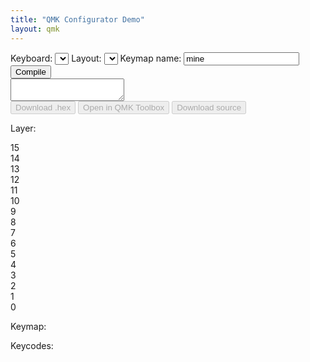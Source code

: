 ```yaml
---
title: "QMK Configurator Demo"
layout: qmk
---
```


<select id="template" style="display:none;">
    <option id="templateOption"></option>
</select>
<div id="controller">
  <div id="controller-top">
    <label>Keyboard: <select id="keyboard" onChange=" setSelectWidth(this);"></select></label> 
    <label>Layout: <select id="layout" onChange=" setSelectWidth(this);"></select></label>
    <label id="keymap-name-label">Keymap name: <input id="keymap-name" type="text" value="mine" /></label>
    <button id="compile">Compile</button>
  </div><textarea id="status" readonly></textarea><div id="controller-bottom">
    <button id="hex" disabled>Download .hex</button>
    <button id="toolbox" disabled>Open in QMK Toolbox</button>
    <button id="source" disabled>Download source</button>
  </div>
</div>
<div class="split-content">
  <div class="left-side">
    <p><label>Layer:</label></p>
    <div id="layers">
      <div class="layer">15</div>
      <div class="layer">14</div>
      <div class="layer">13</div>
      <div class="layer">12</div>
      <div class="layer">11</div>
      <div class="layer">10</div>
      <div class="layer">9</div>
      <div class="layer">8</div>
      <div class="layer">7</div>
      <div class="layer">6</div>
      <div class="layer">5</div>
      <div class="layer">4</div>
      <div class="layer">3</div>
      <div class="layer">2</div>
      <div class="layer">1</div>
      <div class="layer active">0</div>
    </div>
  </div>
  <div class="right-side">
    <p><label>Keymap:</label></p>
    <div id="visual-keymap"></div>
  </div>
</div>
<p style="clear:both">
  <label>Keycodes:</label>
  <div id="keycodes"></div>
</p>
<style>

#compile, #hex, #toolbox, #source {
  float: right;
  line-height: 120%;
  margin: 0px 4px 0px 0px;
  border-radius: 3px;
  background-color: #49ad4c;
  color: white;
  border: 0px solid #000;
  padding: 3px 6px;
  cursor: pointer;
}

#compile, #hex {
  margin: 0px;
}

#source, #toolbox {
  float: left;
}

#compile:disabled, #hex:disabled, #toolbox:disabled, #source:disabled {
  background: #ccc;
  color: #999;
  cursor: unset;
}

#controller-top {
  padding: 5px;
  border-radius:  5px 5px 0px 0px;
  background: #eee;
  border-color: #ccc;
  border-style: solid;
  border-width: 1px 1px 0px 1px;
  margin: 0px auto;
  box-sizing: border-box;
  -moz-box-sizing: border-box;
  -webkit-box-sizing: border-box;
  overflow: hidden;
  line-height: 100%;
}

select, input, label, button {
  font-family: monospace;
  font-size: 12px;
}

#status {
  padding: 2px 5px;
  background: #333;
  color: #fff;
  border: 1px solid #000;
  font-family: monospace;
  white-space: pre-wrap;
  overflow-y: scroll;
  height: 200px;
  font-size: 12px;
  width: 100%;
  margin: 0px auto;
  box-sizing: border-box;
  -moz-box-sizing: border-box;
  -webkit-box-sizing: border-box;
  display: block;
}

#controller-bottom {
  padding: 5px;
  border-radius: 0px 0px 5px 5px;
  background: #eee;
  border-color: #ccc;
  border-style: solid;
  border-width: 0px 1px 1px 1px;
  margin: 0px auto;
  box-sizing: border-box;
  -moz-box-sizing: border-box;
  -webkit-box-sizing: border-box;
  overflow: hidden;
  line-height: 100%;
}

#layers {
  column-count: 2;
  padding-right: 10px;
}

#layers:before {
  border-left: 1px dashed #ccc;
  border-right: 1px dashed #ccc;
  content: "";
  height: 250px;
  position: absolute;
  left: 12px;
  width: 38px;
  z-index: -1;
}

.layer {
  width: 25px;
  height: 25px;
  border-radius: 25px;
  box-sizing: border-box;
  -moz-box-sizing: border-box;
  -webkit-box-sizing: border-box;
  border: 1px solid #ccc;
  display: flex;
  justify-content: space-around;
  align-items: center;
  line-height: 80%;
  font-size: 80%;
  margin-bottom: 10px;
  background: #fff;
}

.layer:hover {
  cursor: pointer;
  background: #eee;
}

.layer.active {
  background: #ccc;
  color: #fff;
}

.layer.non-empty {
  font-weight: bold;
}

.split-content {
}

.left-side {
  float: left;
}

.right-side {
  float: left;
}

#visual-keymap {
  position: relative;
  height: 300px;
}

.key {
  border: #ccc 1px solid;
  border-radius: 2px;
  position: absolute;
  box-sizing: border-box;
  -moz-box-sizing: border-box;
  -webkit-box-sizing: border-box;
  display: flex;
  justify-content: space-around;
  align-items: center;
  text-align: center;
  background: #fff;
  line-height: 100%;
  padding: 1px;
  white-space: pre-line;
}

.key:empty {
  background: #eee;
}
.key:empty:before {
  content:"N/A";
  color: #ccc;
}

.key.active-key {
  background: #d4f9d1;
}

.key-container {
  font-size: 10px;
  display: block;
}

.key-contents {
  width: 24px;
  height: 24px;
  border-radius: 2px;
  border: 1px solid #ccc;
  background: #eee;
  margin: 0px auto;
  display: flex;
  align-items: center;
  justify-content: space-around;
  box-sizing: border-box;
  -moz-box-sizing: border-box;
  -webkit-box-sizing: border-box;
  padding: 1px;
  background: #fff;
}

.key-contents:empty {
  background: #eee;
}

.key-contents:empty:before {
  content:"N/A";
  color: #ccc;
}

.key-contents.active-key {
  background: #d4f9d1;
}

#keycodes {
  position: relative;
  box-sizing: border-box;
  -moz-box-sizing: border-box;
  -webkit-box-sizing: border-box;
  padding: 5px 0px 0px 5px;
  background: #eee;
  float: left;
  border-radius: 4px;
  border: 1px #ccc solid;
}

.keycode {
  width: 32px;
  height: 32px;
  margin: 0px 5px 5px 0px;
  border: #ccc 1px solid;
  border-radius: 2px;
  box-sizing: border-box;
  display: flex;
  justify-content: space-around;
  align-items: center;
  text-align: center;
  user-select: none;
  cursor: move; /* fallback if grab cursor is unsupported */
  cursor: grab;
  cursor: -moz-grab;
  cursor: -webkit-grab;
  background: #fff;
  float: left;
  font-size: 70%;
  line-height: 11px;
  white-space: pre-line;
  padding: 1px;
}

.keycode:active { 
  cursor: grabbing;
  cursor: -moz-grabbing;
  cursor: -webkit-grabbing;
  /*opacity: .5;
  -moz-transform: scale(.8);
  -webkit-transform: scale(.8);
  transform: scale(.8);*/
}

.keycode-container {
  font-size: 10px;
  display: block;
}

.keycode-container:after {
  content: "";
  width: 14px;
  height: 14px;
  border-radius: 2px;
  border: 1px solid #ccc;
  background: #eee;
  margin: 0px auto;
  display: block;
}

.keycode-1250 {
  width: 41.25px;
}
.keycode-1500 {
  width: 50.5px;
}
.keycode-1750 {
  width: 59.75px;
}
.keycode-2000 {
  width: 69px;
}
.keycode-2250 {
  width: 78.25px;
}
.keycode-2750 {
  width: 96.75px;
}
.keycode-6250 {
  width: 226.25px;
}

.space {
  height: 32px;
  margin: 0px 5px 5px 0px;
  box-sizing: border-box;
  display: flex;
  justify-content: space-around;
  align-items: center;
  text-align: center;
  user-select: none;
  float: left;
  font-size: 70%;
  line-height: 99%;
}

.space-250 {
  width: 4.25px;
}
.space-500 {
  width: 13.5px;
}
.space-750 {
  width: 22.75px;
}
.space-1000 {
  width: 32px;
}
.space-1250 {
  width: 41.25px;
}
.space-1500 {
  width: 50.5px;
}
.space-3500 {
  width: 124.5px;
}
.space-0 {
  width: 0px;
  margin: 0px;
  clear: left;
}
.space-label {
  width: 100%;
  clear: both;
  height: 20px;
  justify-content: left;
}


</style>

<script>
layouts = {};
keymap = [];
layer = 0;
keycodes = [
  {name:"Esc", code:"KC_ESC"},
  {width:1000},
  {name:"F1", code:"KC_F1"},
  {name:"F2", code:"KC_F2"},
  {name:"F3", code:"KC_F3"},
  {name:"F4", code:"KC_F4"},
  {width:500},
  {name:"F5", code:"KC_F5"},
  {name:"F6", code:"KC_F6"},
  {name:"F7", code:"KC_F7"},
  {name:"F8", code:"KC_F8"},
  {width:500},
  {name:"F9", code:"KC_F9"},
  {name:"F10", code:"KC_F10"},
  {name:"F11", code:"KC_F11"},
  {name:"F12", code:"KC_F12"},
  {width:250},
  {name:"Print Screen", code:"KC_PSCR"},
  {name:"Scroll Lock", code:"KC_SLCK"},
  {name:"Pause", code:"KC_PAUS"},
  {width:0},


  {name:"~\n`", code:"KC_GRV"},
  {name:"!\n1", code:"KC_1"},
  {name:"@\n2", code:"KC_2"},
  {name:"#\n3", code:"KC_3"},
  {name:"$\n4", code:"KC_4"},
  {name:"%\n5", code:"KC_5"},
  {name:"^\n6", code:"KC_6"},
  {name:"&\n7", code:"KC_7"},
  {name:"*\n8", code:"KC_8"},
  {name:"(\n9", code:"KC_9"},
  {name:")\n0", code:"KC_0"},
  {name:"_\n-", code:"KC_MINS"},
  {name:"+\n=", code:"KC_EQL"},
  {name:"Back Space", code:"KC_BSPC", width:2000},
  {width:250},
  {name:"Insert", code:"KC_INS"},
  {name:"Home", code:"KC_HOME"},
  {name:"Page Up", code:"KC_PGUP"},
  {width:250},
  {name:"Num Lock", code:"KC_NLCK"},
  {name:"/", code:"KC_PSLS"},
  {name:"*", code:"KC_PAST"},
  {name:"-", code:"KC_PMNS"},
  {width:0},



  {name:"Tab", code:"KC_TAB", width:1500},
  {name:"q", code:"KC_Q"},
  {name:"w", code:"KC_W"},
  {name:"e", code:"KC_E"},
  {name:"r", code:"KC_R"},
  {name:"t", code:"KC_T"},
  {name:"y", code:"KC_Y"},
  {name:"u", code:"KC_U"},
  {name:"i", code:"KC_I"},
  {name:"o", code:"KC_O"},
  {name:"p", code:"KC_P"},
  {name:"{\n[", code:"KC_LBRC"},
  {name:"}\n]", code:"KC_RBRC"},
  {name:"|\n\\", code:"KC_BSLS", width:1500},
  {width:250},
  {name:"Del", code:"KC_DEL"},
  {name:"End", code:"KC_END"},
  {name:"Page Down", code:"KC_PGDN"},
  {width:250},
  {name:"7", code:"KC_P7"},
  {name:"8", code:"KC_P8"},
  {name:"9", code:"KC_P9"},
  {name:"+", code:"KC_PPLS"},
  {width:0},


  {name:"Caps Lock", code:"KC_CAPS", width:1750},
  {name:"a", code:"KC_A"},
  {name:"s", code:"KC_S"},
  {name:"d", code:"KC_D"},
  {name:"f", code:"KC_F"},
  {name:"g", code:"KC_G"},
  {name:"h", code:"KC_H"},
  {name:"j", code:"KC_J"},
  {name:"k", code:"KC_K"},
  {name:"l", code:"KC_L"},
  {name:":\n;", code:"KC_SCLN"},
  {name:"\"\n'", code:"KC_QUOT"},
  {name:"Enter", code:"KC_ENT", width:2250},
  {width:3500},
  {name:"4", code:"KC_P4"},
  {name:"5", code:"KC_P5"},
  {name:"6", code:"KC_P6"},
  {name:",", code:"KC_PCMM"},
  {width:0},

  {name:"Left Shift", code:"KC_LSFT", width:2250},
  {name:"z", code:"KC_Z"},
  {name:"x", code:"KC_X"},
  {name:"c", code:"KC_C"},
  {name:"v", code:"KC_V"},
  {name:"b", code:"KC_B"},
  {name:"n", code:"KC_N"},
  {name:"m", code:"KC_M"},
  {name:"<\n,", code:"KC_COMM"},
  {name:">\n.", code:"KC_DOT"},
  {name:"?\n/", code:"KC_SLSH"},
  {name:"Right Shift", code:"KC_RSFT", width:2750},
  {width:1250},
  {name:"Up", code:"KC_UP"},
  {width:1250},
  {name:"1", code:"KC_P1"},
  {name:"2", code:"KC_P2"},
  {name:"4", code:"KC_P3"},
  {name:"=", code:"KC_PEQL"},
  {width:0},

  {name:"Left Ctrl", code:"KC_LCTL", width:1250},
  {name:"Left OS", code:"KC_LGUI", width:1250},
  {name:"Left Alt", code:"KC_LALT", width:1250},
  {name:"Space", code:"KC_SPC", width:6250},
  {name:"Right Alt", code:"KC_RALT", width:1250},
  {name:"Right OS", code:"KC_RGUI", width:1250},
  {name:"Menu", code:"KC_APP", width:1250},
  {name:"Right Ctrl", code:"KC_RCTL", width:1250},
  {width:250},
  {name:"Left", code:"KC_LEFT"},
  {name:"Down", code:"KC_DOWN"},
  {name:"Right", code:"KC_RGHT"},
  {width:250},
  {name:"0", code:"KC_P0", width:2000},
  {name:".", code:"KC_PDOT"},
  {name:"Enter", code:"KC_PENT"},

  {label:"International", width:"label"},

  {name:"NUHS", code:"KC_NUHS"},
  {name:"NUBS", code:"KC_NUBS"},

  {name:"Ro", code:"KC_RO", title:"JIS \\ and |"},
  {name:"¥", code:"KC_JYEN"},

  {name:"無変換", code:"KC_MHEN"},
  {name:"漢字", code:"KC_HANJ"},

  {name:"한영", code:"KC_HAEN"},
  {name:"変換", code:"KC_HENK"},
  {name:"かな", code:"KC_KANA"},


  {label:"QMK Specific", width:"label"},

  {name:"N/A", code:"KC_NO", title:"Nothing"},
  {name:"▽", code:"KC_TRNS", title:"Pass-through"},
  {name:"Reset", code:"RESET", title:"Reset the keyboard"},
  {name:"Debug", code:"DEBUG", title:"Toggle debug mode"},
  {name:"LSft", code:"LSFT(kc)", type:"container"},
  {name:"RSft", code:"RSFT(kc)", type:"container"},
  {name:"LCtrl", code:"LCTL(kc)", type:"container"},
  {name:"RCtrl", code:"RCTL(kc)", type:"container"},
  {name:"LAlt", code:"LALT(kc)", type:"container"},
  {name:"RAlt", code:"RALT(kc)", type:"container"},
  {name:"LOs", code:"LGUI(kc)", type:"container"},
  {name:"ROs", code:"RGUI(kc)", type:"container"},

  {label:"Alphabet", width:"label"},

  {name:"a", code:"KC_A"},
  {name:"b", code:"KC_B"},
  {name:"c", code:"KC_C"},
  {name:"d", code:"KC_D"},
  {name:"e", code:"KC_E"},
  {name:"f", code:"KC_F"},
  {name:"g", code:"KC_G"},
  {name:"h", code:"KC_H"},
  {name:"i", code:"KC_I"},
  {name:"j", code:"KC_J"},
  {name:"k", code:"KC_K"},
  {name:"l", code:"KC_L"},
  {name:"m", code:"KC_M"},
  {width:0},
  {name:"n", code:"KC_N"},
  {name:"o", code:"KC_O"},
  {name:"p", code:"KC_P"},
  {name:"q", code:"KC_Q"},
  {name:"r", code:"KC_R"},
  {name:"s", code:"KC_S"},
  {name:"t", code:"KC_T"},
  {name:"u", code:"KC_U"},
  {name:"v", code:"KC_V"},
  {name:"w", code:"KC_W"},
  {name:"x", code:"KC_X"},
  {name:"y", code:"KC_Y"},
  {name:"z", code:"KC_Z"},

  {label:"Application", width:"label"},

  {name:"Vol Down", code:"KC_VOLD"},
  {name:"Vol Up", code:"KC_VOLU"},
  {name:"Mute", code:"KC_MUTE"},
  {name:"Power", code:"KC_PWR"},
  {name:"Help", code:"KC_HELP"},
  {name:"Stop", code:"KC_STOP"},
  {name:"Again", code:"KC_AGIN"},
  {name:"Menu", code:"KC_MENU"},
  {name:"Undo", code:"KC_UNDO"},
  {name:"Select", code:"KC_SLCT"},
  {name:"Copy", code:"KC_COPY"},
  {name:"Exec", code:"KC_EXEC"},
  {name:"Paste", code:"KC_PSTE"},
  {name:"Find", code:"KC_FIND"},
  {name:"Cut", code:"KC_CUT"},
];

job_id = "";
hex_stream = "";
hex_filename = "";
keyboards = [];
status = "";
keyboard = "";
layout = "";

function setSelectWidth(s) {
  var sel = $(s);
  $('#templateOption').text( sel.val() );
  sel.width( $('#template').width() * 1.03 );
}

setSelectWidth($("#keyboard"));
setSelectWidth($("#layout"));

function reset_keymap() {
  keymap = [];
  $(".layer.non-empty").removeClass("non-empty");
}

function keyboard_from_hash() {
  if (keyboards.indexOf(window.location.hash.replace(/\#\//ig,"")) != -1) {
    return window.location.hash.replace(/\#\//ig,"");
  } else if (keyboards.indexOf(window.location.hash.replace(/\#\//ig,"").replace(/\/[^\/]+$/ig, "")) != -1) {
    return window.location.hash.replace(/\#\//ig,"").replace(/\/[^\/]+$/ig, "");
  } else {
    return false;
  }
}

function layout_from_hash() {
  if (window.location.hash.replace(/^.+\//i, "") in layouts) {
    return window.location.hash.replace(/^.+\//i, "");
  } else {
    return false;
  }
}

function droppable_config(t, key) {
  return {
    over: function(event, ui) {
      $(t).addClass("active-key");
      if ($(t).hasClass("key-contents")) {
        $(t).parent().removeClass("active-key");
      }
    },
    out: function(event, ui) {
      $(t).removeClass("active-key");
      if ($(t).hasClass("key-contents")) {
        $(t).parent().addClass("active-key");
      }
    },
    drop: function(event, ui) {
      if ($(t).hasClass("active-key")) {
        $(t).removeClass("active-key");
        $(".layer.active").addClass("non-empty");
        $(t).attr("data-code", ui.helper[0].dataset.code);
        // $(t).draggable({revert: true, revertDuration: 100});
        if ($(t).hasClass("key-contents")) {
          keymap[layer][key]['contents'] = {
            name: ui.helper[0].innerHTML,
            code: ui.helper[0].dataset.code,
            type: ui.helper[0].dataset['type']
          }
        } else {
          assign_key(layer, key, ui.helper[0].innerHTML, ui.helper[0].dataset.code, ui.helper[0].dataset['type'])
        }
        render_key(layer, key);
      }
    }
  }
}

function render_key(layer, k) {
  var key = $("#key-" + k);
  var keycode = keymap[layer][k];
  if (!keycode)
    keycode = assign_key(layer, k, "", "KC_NO", "");
  $(key).html(keycode.name);
  if (keycode.type == "container") {
    var container = $("<div>", {
      class: "key-contents"
    });
    if (keycode.contents) {
      $(container).html(keycode.contents.name);
    }
    $(container).droppable(droppable_config(container, k));
    $(key).addClass("key-container");
    $(key).append(container);
  } else {
    $(key).removeClass("key-container");
  }
}

function assign_key(layer, key, name, code, type) {
  keymap[layer][key] = {
    "name": name,
    "code": code,
    "type": type
  };
  return keymap[layer][key];
}

$(document).ready(function() {


  $(window).on('hashchange', function() {
    console.log(window.location.hash);

    if (keyboard_from_hash() && keyboard_from_hash() != keyboard) {
      reset_keymap();
      keyboard = keyboard_from_hash();
      $("#keyboard").val(keyboard);
      setSelectWidth($("#keyboard"));
      load_layouts($("#keyboard").val());
    } else if (layout_from_hash() && layout_from_hash() != layout) {
      layout = layout_from_hash();
      $("#layout").val(layout);
      setSelectWidth($("#layout"));
      render_layout($("#layout").val());
    }
  });


  $.each(keycodes, function(k, d) {
    if (d.code) {
      var keycode = $("<div>", {
        class: "keycode keycode-" + d.width + " keycode-" + d.type,
        "data-code": d.code,
        "data-type": d.type,
        html: d.name,
        title: d.title
      })
      $("#keycodes").append(keycode);
    } else {
      $("#keycodes").append($("<div>", {
        class: "space space-" + d.width,
        html: d.label
      }));
    }
  });

  $(".keycode").each(function(k, d) {
    $(d).draggable({
      revert: true,
      revertDuration: 100
    });
  });

  // $(document).on("dropover", ".key", function(e) {
  //   $(e.target).addClass("active-key");
  // });

  // $(document).on("dropout", ".key", function(e) {
  //   $(e.target).removeClass("active-key");
  // });

  function load_layouts(keyboard) {
    $.get("http://compile.qmk.fm/v1/keyboards/" + keyboard, function(data) {
      if (data.keyboards[keyboard]) {
        $("#layout").find('option').remove();
        layouts = {};
        $.each(data.keyboards[keyboard].layouts, function(k, d) {
          $("#layout").append($('<option>', {
            value: k,
            text: k
          }));
          if (d.layout)
            layouts[k] = d.layout;
          else
            layouts[k] = d;
        });

        if (layout_from_hash()) {
          $("#layout").val(layout_from_hash());
        }
        window.location.hash = "#/" + $("#keyboard").val() + "/" + $("#layout").val();
        setSelectWidth($("#layout"));
        render_layout($("#layout").val());
      } else {

      }
    });
  }

  function render_layout(layout) {
    var key_width = 40;
    var key_height = 40;
    var key_x_spacing = 45;
    var key_y_spacing = 45;
    $("#visual-keymap").find("*").remove();
    if (!keymap[layer])
      keymap[layer] = {};
    $.each(layouts[layout], function(k, d) {
      var key = $('<div>', {
        class: "key disabled",
        style: "left: " + (d.x * key_x_spacing) + "px; top: " + (d.y * key_y_spacing) + "px; width: " + ((d.w * key_x_spacing) - (key_x_spacing - key_width)) + "px; height: " + key_height + "px",
        id: "key-"+k,
        "data-index": k,
        "data-type": "key"
      });
      $(key).droppable(droppable_config(key, k));
      $("#visual-keymap").append(key);
      render_key(layer, k);
    });
  }

  $.get("http://compile.qmk.fm/v1/keyboards", function(data) { 
    keyboards = data;
    $.each(data, function(k, d) { 
      $("#keyboard").append($('<option>', { 
        value: d,
        text : d
      }));
    });
    if (keyboard_from_hash()) {
      $("#keyboard").val(keyboard_from_hash());
    }
    setSelectWidth($("#keyboard"));
    load_layouts($("#keyboard").val());
  });

  $("#keyboard").change(function() {
    // reset_keymap();
    window.location.hash = "#/" + $("#keyboard").val() + "/" + $("#layout").val();
    // load_layouts($("#keyboard").val());
  });

  $("#layout").change(function() {
    window.location.hash = "#/" + $("#keyboard").val() + "/" + $("#layout").val();
    // render_layout($("#layout").val());
  });

  $(".layer").click(function(e) {
    $(".layer.active").removeClass("active");
    $(e.target).addClass("active");
    layer = e.target.innerHTML;
    render_layout($("#layout").val());
  });

  $("#compile").click(function() {
    $("#compile").attr("disabled", "disabled");
    var layers = [];
    $.each(keymap, function(k, d) {
      layers[k] = [];
      $.each(keymap[k], function(l, e) {
        var keycode = e.code;
        if (e.contents && e.code.indexOf("(kc)"))
          keycode = keycode.replace("kc", e.contents.code);
        layers[k][l] = keycode;
      });
    });
    var data = {
      "keyboard": $("#keyboard").val(),
      "keymap": $("#keymap-name").val(),
      "layout": $("#layout").val(),
      "layers": layers
    }
    console.log(JSON.stringify(data));
    $("#status").append("* Sending " + $("#keyboard").val() + ":" + $("#keymap-name").val() + " with " + $("#layout").val());
    $.ajax({
        'type': 'POST',
        'url': "http://compile.qmk.fm/v1/compile",
        'contentType': 'application/json',
        'data': JSON.stringify(data),
        'dataType': 'json',
        'success': function(d) {
          if (d.enqueued) {
            $("#status").append("\n* Received job_id: " + d.job_id);
            job_id = d.job_id;
            check_status();
          }
        }
    });

  });

  function check_status() {
    $.get("http://compile.qmk.fm/v1/compile/" + job_id, function(data) {
      console.log(data);
      if (data.status == "finished") {
        $("#status").append("\n* Finished:\n" + data.result.output.replace(/\[.*m/gi, ""));
        hex_stream = data.result.firmware;
        hex_filename = data.result.firmware_filename;
        $("#compile").removeAttr("disabled");
        $("#hex").removeAttr("disabled");
        $("#toolbox").removeAttr("disabled");
        $("#source").removeAttr("disabled");
      } else if (data.status == "queued") {
        if (status != "queued")
          $("#status").append("\n* Queueing");
        else
          $("#status").append(" .");
        setTimeout(check_status, 500);
      } else if (data.status == "running") {
        if (status != "running")
          $("#status").append("\n* Running");
        else
          $("#status").append(" .");
        setTimeout(check_status, 500);
      } else if (data.status == "unknown") {
        $("#compile").removeAttr("disabled");
      } else if (data.status == "failed") {
        $("#status").append("\n* Failed");
        if (data.result)
           $("#status").append("\n* Error:\n" + data.result.output);
        $("#compile").removeAttr("disabled");
      }
      $("#status").scrollTop($("#status")[0].scrollHeight);
      status = data.status;
    });
  }

  function download(filename, text) {
    var element = document.createElement('a');
    element.setAttribute('href', 'data:text/plain;charset=utf-8,' + encodeURIComponent(text));
    element.setAttribute('download', filename);

    element.style.display = 'none';
    document.body.appendChild(element);

    element.click();

    document.body.removeChild(element);
  }

  $("#hex").click(function() {
      // $.get("http://compile.qmk.fm/v1/compile/" + job_id + "/hex", function(data) {
      //   console.log(data);
      // });
      download(hex_filename, hex_stream);
  });

  $("#source").click(function() {
      $.get("http://compile.qmk.fm/v1/compile/" + job_id + "/source", function(data) {
        console.log(data);
      });
  });

});
</script>